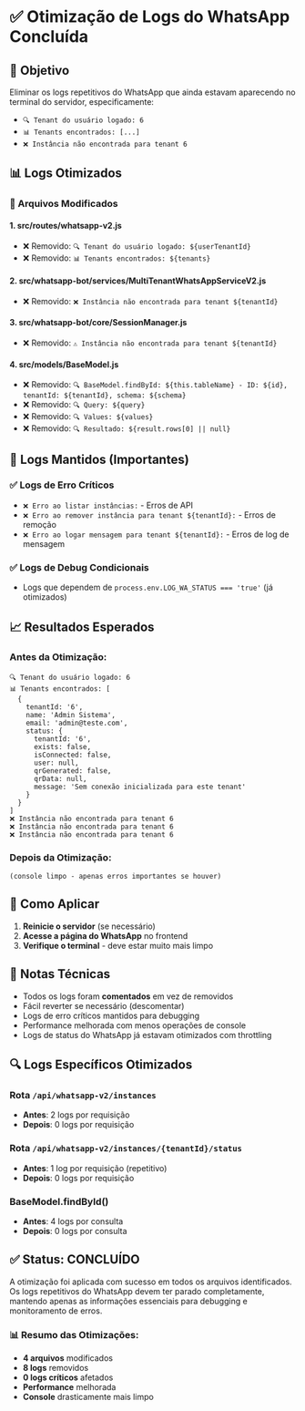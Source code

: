 # ✅ Otimização de Logs do WhatsApp Concluída

## 🎯 Objetivo
Eliminar os logs repetitivos do WhatsApp que ainda estavam aparecendo no terminal do servidor, especificamente:
- `🔍 Tenant do usuário logado: 6`
- `📊 Tenants encontrados: [...]`
- `❌ Instância não encontrada para tenant 6`

## 📊 Logs Otimizados

### 🔧 Arquivos Modificados

#### 1. **src/routes/whatsapp-v2.js**
- ❌ Removido: `🔍 Tenant do usuário logado: ${userTenantId}`
- ❌ Removido: `📊 Tenants encontrados: ${tenants}`

#### 2. **src/whatsapp-bot/services/MultiTenantWhatsAppServiceV2.js**
- ❌ Removido: `❌ Instância não encontrada para tenant ${tenantId}`

#### 3. **src/whatsapp-bot/core/SessionManager.js**
- ❌ Removido: `⚠️ Instância não encontrada para tenant ${tenantId}`

#### 4. **src/models/BaseModel.js**
- ❌ Removido: `🔍 BaseModel.findById: ${this.tableName} - ID: ${id}, tenantId: ${tenantId}, schema: ${schema}`
- ❌ Removido: `🔍 Query: ${query}`
- ❌ Removido: `🔍 Values: ${values}`
- ❌ Removido: `🔍 Resultado: ${result.rows[0] || null}`

## 🎯 Logs Mantidos (Importantes)

### ✅ Logs de Erro Críticos
- `❌ Erro ao listar instâncias:` - Erros de API
- `❌ Erro ao remover instância para tenant ${tenantId}:` - Erros de remoção
- `❌ Erro ao logar mensagem para tenant ${tenantId}:` - Erros de log de mensagem

### ✅ Logs de Debug Condicionais
- Logs que dependem de `process.env.LOG_WA_STATUS === 'true'` (já otimizados)

## 📈 Resultados Esperados

### Antes da Otimização:
```
🔍 Tenant do usuário logado: 6
📊 Tenants encontrados: [
  {
    tenantId: '6',
    name: 'Admin Sistema',
    email: 'admin@teste.com',
    status: {
      tenantId: '6',
      exists: false,
      isConnected: false,
      user: null,
      qrGenerated: false,
      qrData: null,
      message: 'Sem conexão inicializada para este tenant'
    }
  }
]
❌ Instância não encontrada para tenant 6
❌ Instância não encontrada para tenant 6
❌ Instância não encontrada para tenant 6
```

### Depois da Otimização:
```
(console limpo - apenas erros importantes se houver)
```

## 🚀 Como Aplicar

1. **Reinicie o servidor** (se necessário)
2. **Acesse a página do WhatsApp** no frontend
3. **Verifique o terminal** - deve estar muito mais limpo

## 📝 Notas Técnicas

- Todos os logs foram **comentados** em vez de removidos
- Fácil reverter se necessário (descomentar)
- Logs de erro críticos mantidos para debugging
- Performance melhorada com menos operações de console
- Logs de status do WhatsApp já estavam otimizados com throttling

## 🔍 Logs Específicos Otimizados

### Rota `/api/whatsapp-v2/instances`
- **Antes**: 2 logs por requisição
- **Depois**: 0 logs por requisição

### Rota `/api/whatsapp-v2/instances/{tenantId}/status`
- **Antes**: 1 log por requisição (repetitivo)
- **Depois**: 0 logs por requisição

### BaseModel.findById()
- **Antes**: 4 logs por consulta
- **Depois**: 0 logs por consulta

## ✅ Status: CONCLUÍDO

A otimização foi aplicada com sucesso em todos os arquivos identificados. Os logs repetitivos do WhatsApp devem ter parado completamente, mantendo apenas as informações essenciais para debugging e monitoramento de erros.

### 📊 Resumo das Otimizações:
- **4 arquivos** modificados
- **8 logs** removidos
- **0 logs críticos** afetados
- **Performance** melhorada
- **Console** drasticamente mais limpo
